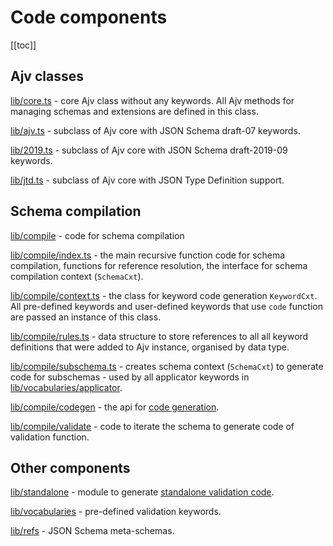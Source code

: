 # Code components

[[toc]]

## Ajv classes

[lib/core.ts](https://github.com/ajv-validator/ajv/blob/master/lib/core.ts) - core Ajv class without any keywords. All
Ajv methods for managing schemas and extensions are defined in this class.

[lib/ajv.ts](https://github.com/ajv-validator/ajv/blob/master/lib/ajv.ts) - subclass of Ajv core with JSON Schema
draft-07 keywords.

[lib/2019.ts](https://github.com/ajv-validator/ajv/blob/master/lib/2019.ts) - subclass of Ajv core with JSON Schema
draft-2019-09 keywords.

[lib/jtd.ts](https://github.com/ajv-validator/ajv/blob/master/lib/jtd.ts) - subclass of Ajv core with JSON Type
Definition support.

## Schema compilation

[lib/compile](https://github.com/ajv-validator/ajv/blob/master/lib/compile) - code for schema compilation

[lib/compile/index.ts](https://github.com/ajv-validator/ajv/blob/master/lib/compile/index.ts) - the main recursive
function code for schema compilation, functions for reference resolution, the interface for schema compilation
context (`SchemaCxt`).

[lib/compile/context.ts](https://github.com/ajv-validator/ajv/blob/master/lib/compile/context.ts) - the class for
keyword code generation `KeywordCxt`. All pre-defined keywords and user-defined keywords that use `code` function are
passed an instance of this class.

[lib/compile/rules.ts](https://github.com/ajv-validator/ajv/blob/master/lib/compile/rules.ts) - data structure to store
references to all all keyword definitions that were added to Ajv instance, organised by data type.

[lib/compile/subschema.ts](https://github.com/ajv-validator/ajv/blob/master/lib/compile/subschema.ts) - creates schema
context (`SchemaCxt`) to generate code for subschemas - used by all applicator keywords
in [lib/vocabularies/applicator](https://github.com/ajv-validator/ajv/blob/master/lib/vocabularies/applicator).

[lib/compile/codegen](https://github.com/ajv-validator/ajv/blob/master/lib/compile/codegen) - the api
for [code generation](./codegen.md).

[lib/compile/validate](https://github.com/ajv-validator/ajv/blob/master/lib/compile/validate) - code to iterate the
schema to generate code of validation function.

## Other components

[lib/standalone](https://github.com/ajv-validator/ajv/blob/master/lib/standalone) - module to
generate [standalone validation code](./standalone.md).

[lib/vocabularies](https://github.com/ajv-validator/ajv/blob/master/lib/vocabularies) - pre-defined validation keywords.

[lib/refs](https://github.com/ajv-validator/ajv/blob/master/lib/refs) - JSON Schema meta-schemas.
